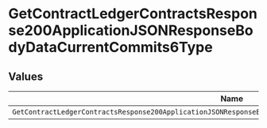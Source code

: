 # GetContractLedgerContractsResponse200ApplicationJSONResponseBodyDataCurrentCommits6Type


## Values

| Name                                                                                                           | Value                                                                                                          |
| -------------------------------------------------------------------------------------------------------------- | -------------------------------------------------------------------------------------------------------------- |
| `GetContractLedgerContractsResponse200ApplicationJSONResponseBodyDataCurrentCommits6TypePrepaidCommitCredited` | PREPAID_COMMIT_CREDITED                                                                                        |